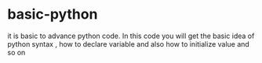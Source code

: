 # basic-python
it is basic to advance python code. In this code you will get the basic idea of python syntax , how to declare variable and also how to initialize value and so on
